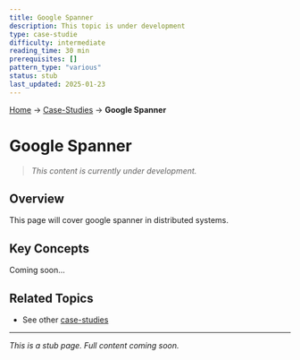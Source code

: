 ```yaml
---
title: Google Spanner
description: This topic is under development
type: case-studie
difficulty: intermediate
reading_time: 30 min
prerequisites: []
pattern_type: "various"
status: stub
last_updated: 2025-01-23
---
```


<!-- Navigation -->
[Home](../index.md) → [Case-Studies](index.md) → **Google Spanner**

# Google Spanner

> *This content is currently under development.*

## Overview

This page will cover google spanner in distributed systems.

## Key Concepts

Coming soon...

## Related Topics

- See other [case-studies](index.md)

---

*This is a stub page. Full content coming soon.*
